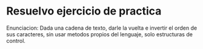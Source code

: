 # Resuelvo ejercicio de practica 

Enunciacion:
Dada una cadena de texto, darle la vuelta e invertir el orden de sus caracteres, sin usar metodos propios del lenguaje, solo estructuras de control.
